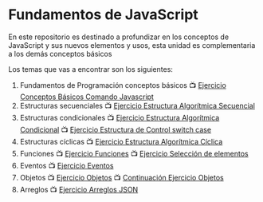 # Fundamentos de JavaScript
En este repositorio es destinado a profundizar en los conceptos de JavaScript y sus nuevos elementos y usos, esta unidad es complementaria a los demás conceptos básicos

Los temas que vas a encontrar son los siguientes: 
1. Fundamentos de Programación conceptos básicos 📺 [Ejercicio Conceptos Básicos Comando Javascript](https://www.youtube.com/watch?v=_QyiYXgpkHg&list=PLCJVwfWFCVisAhNnrgxbXFyBHU7zuNlJZ&index=1&t=501s&ab_channel=AgileInnova)
2. Estructuras secuenciales  📺 [Ejercicio Estructura Algorítmica Secuencial](https://www.youtube.com/watch?v=hWGMaQf1pLU&list=PLCJVwfWFCVisAhNnrgxbXFyBHU7zuNlJZ&index=2&ab_channel=AgileInnova)
3. Estructuras condicionales  📺 [Ejercicio Estructura Algorítmica Condicional](https://www.youtube.com/watch?v=8EctAdlxg0E&list=PLCJVwfWFCVisAhNnrgxbXFyBHU7zuNlJZ&index=3&ab_channel=AgileInnova) 📺 [Ejercicio Estructura de Control switch case](https://www.youtube.com/watch?v=P53i_aRZeh8&list=PLCJVwfWFCVisAhNnrgxbXFyBHU7zuNlJZ&index=4&ab_channel=AgileInnova)
4. Estructuras cíclicas 📺 [Ejercicio Estructura Algorítmica Cíclica](https://www.youtube.com/watch?v=VZKZQnaL_NY&list=PLCJVwfWFCVisAhNnrgxbXFyBHU7zuNlJZ&index=5&ab_channel=AgileInnova)
5. Funciones 📺 [Ejercicio Funciones](https://www.youtube.com/watch?v=wvsEJXzqHNI&list=PLCJVwfWFCVisAhNnrgxbXFyBHU7zuNlJZ&index=6&ab_channel=AgileInnova) 📺 [Ejercicio Selección de elementos](https://www.youtube.com/watch?v=pPOvNnWeshQ&list=PLCJVwfWFCVisAhNnrgxbXFyBHU7zuNlJZ&index=7&ab_channel=AgileInnova) 
6. Eventos 📺 [Ejercicio Eventos](https://www.youtube.com/watch?v=xVZjsrtOPGg&list=PLCJVwfWFCVisAhNnrgxbXFyBHU7zuNlJZ&index=8&ab_channel=AgileInnova)
7. Objetos 📺 [Ejercicio Objetos](https://www.youtube.com/watch?v=p7GDvLyOknU&list=PLCJVwfWFCVisAhNnrgxbXFyBHU7zuNlJZ&index=9&ab_channel=AgileInnova) 📺 [Continuación Ejercicio Objetos](https://www.youtube.com/watch?v=0JGFvNRzauY&list=PLCJVwfWFCVisAhNnrgxbXFyBHU7zuNlJZ&index=10&ab_channel=AgileInnova)
8. Arreglos 📺 [Ejercicio Arreglos JSON](https://www.youtube.com/watch?v=_uSSabzX4M8&list=PLCJVwfWFCVisAhNnrgxbXFyBHU7zuNlJZ&index=11&ab_channel=AgileInnova)





